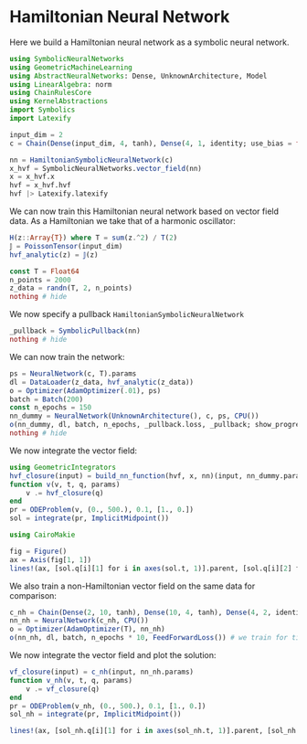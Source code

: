 # Hamiltonian Neural Network

Here we build a Hamiltonian neural network as a symbolic neural network.

```julia hnn
using SymbolicNeuralNetworks
using GeometricMachineLearning
using AbstractNeuralNetworks: Dense, UnknownArchitecture, Model
using LinearAlgebra: norm
using ChainRulesCore
using KernelAbstractions
import Symbolics
import Latexify

input_dim = 2
c = Chain(Dense(input_dim, 4, tanh), Dense(4, 1, identity; use_bias = false))

nn = HamiltonianSymbolicNeuralNetwork(c)
x_hvf = SymbolicNeuralNetworks.vector_field(nn)
x = x_hvf.x
hvf = x_hvf.hvf
hvf |> Latexify.latexify
```

We can now train this Hamiltonian neural network based on vector field data. As a Hamiltonian we take that of a harmonic oscillator:

```julia hnn
H(z::Array{T}) where T = sum(z.^2) / T(2)
𝕁 = PoissonTensor(input_dim)
hvf_analytic(z) = 𝕁(z)

const T = Float64
n_points = 2000
z_data = randn(T, 2, n_points)
nothing # hide
```

We now specify a pullback `HamiltonianSymbolicNeuralNetwork`

```julia hnn
_pullback = SymbolicPullback(nn)
nothing # hide
```

We can now train the network:

```julia hnn
ps = NeuralNetwork(c, T).params
dl = DataLoader(z_data, hvf_analytic(z_data))
o = Optimizer(AdamOptimizer(.01), ps)
batch = Batch(200)
const n_epochs = 150
nn_dummy = NeuralNetwork(UnknownArchitecture(), c, ps, CPU())
o(nn_dummy, dl, batch, n_epochs, _pullback.loss, _pullback; show_progress = true)
nothing # hide
```

We now integrate the vector field:

```julia hnn
using GeometricIntegrators
hvf_closure(input) = build_nn_function(hvf, x, nn)(input, nn_dummy.params)
function v(v, t, q, params)
    v .= hvf_closure(q)
end
pr = ODEProblem(v, (0., 500.), 0.1, [1., 0.])
sol = integrate(pr, ImplicitMidpoint())
```

```julia hnn
using CairoMakie

fig = Figure()
ax = Axis(fig[1, 1])
lines!(ax, [sol.q[i][1] for i in axes(sol.t, 1)].parent, [sol.q[i][2] for i in axes(sol.t, 1)].parent)
```

We also train a non-Hamiltonian vector field on the same data for comparison:

```julia hnn
c_nh = Chain(Dense(2, 10, tanh), Dense(10, 4, tanh), Dense(4, 2, identity; use_bias = false))
nn_nh = NeuralNetwork(c_nh, CPU())
o = Optimizer(AdamOptimizer(T), nn_nh)
o(nn_nh, dl, batch, n_epochs * 10, FeedForwardLoss()) # we train for times as long as before
```

We now integrate the vector field and plot the solution:

```julia hnn
vf_closure(input) = c_nh(input, nn_nh.params)
function v_nh(v, t, q, params)
    v .= vf_closure(q)
end
pr = ODEProblem(v_nh, (0., 500.), 0.1, [1., 0.])
sol_nh = integrate(pr, ImplicitMidpoint())

lines!(ax, [sol_nh.q[i][1] for i in axes(sol_nh.t, 1)].parent, [sol_nh.q[i][2] for i in axes(sol_nh.t, 1)].parent)
```